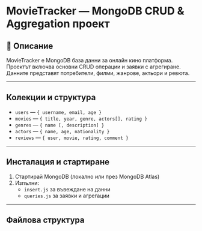 #  MovieTracker — MongoDB CRUD & Aggregation проект

## 🧾 Описание

MovieTracker е MongoDB база данни за онлайн кино платформа. Проектът включва основни CRUD операции и заявки с агрегиране. Данните представят потребители, филми, жанрове, актьори и ревюта.

---

##  Колекции и структура

- `users` — `{ username, email, age }`
- `movies` — `{ title, year, genre, actors[], rating }`
- `genres` — `{ name [, description] }`
- `actors` — `{ name, age, nationality }`
- `reviews` — `{ user, movie, rating, comment }`

---

##  Инсталация и стартиране

1. Стартирай MongoDB (локално или през MongoDB Atlas)
2. Изпълни:
   - `insert.js` за въвеждане на данни
   - `queries.js` за заявки и агрегации

---

##  Файлова структура

